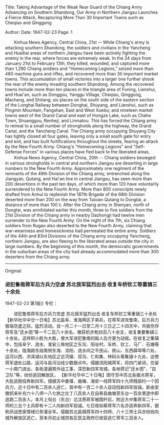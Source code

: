 Title: Taking Advantage of the Weak Rear Guard of the Chiang Army Advancing on Southern Shandong, Our Army in Northern Jiangsu Launches a Fierce Attack, Recapturing More Than 30 Important Towns such as Cheqiao and Qinggong

Author: 
Date: 1947-02-23
Page: 1

　　Xinhua News Agency, Central China, 21st -- While Chiang's army is attacking southern Shandong, the soldiers and civilians in the Yancheng and Huaihai areas of northern Jiangsu have been actively fighting the enemy in the rear, where forces are extremely weak. In the 24 days from January 21st to February 13th, they killed, wounded, and captured more than 1,280 Chiang soldiers and "Homecoming Legions," seized more than 480 machine guns and rifles, and recovered more than 30 important market towns. This accumulation of small victories into a larger one further shook the rear of the enemy invading southern Shandong. Among the recovered towns include more than ten places in the triangle area of Funing, Lianshui, and Huai'an, such as Donggou, Yanggu Village, Cheqiao, Qinggong, Machang, and Shitang; six places on the south side of the eastern section of the Longhai Railway between Donghai, Shuyang, and Lianshui, such as Pingmin Mountain, Fangshan, East and West Xuebu; and nineteen market towns west of the Grand Canal and east of Hongze Lake, such as Chahe Town, Shuanggou, Renheji, and Linmatou. This has forced the Chiang army to retreat to a small number of strongholds along the highway, the Grand Canal, and the Yancheng Canal. The Chiang army occupying Shuyang City has tightly closed all four gates, leaving only a small south gate for entry and exit, and has built fortifications throughout the streets, fearing an attack by the New Fourth Army. Chiang's "Homecoming Legions" and "Self-Defense Forces" in various places have fled back to the liberated areas.
　　Xinhua News Agency, Central China, 20th -- Chiang soldiers besieged in various strongholds in central and northern Jiangsu are deserting in large numbers to the New Fourth Army. Approximately one regiment of the remnants of the 49th Division of the Chiang army, entrenched along the Jiangyan, Qutang, and Hai'an line in central Jiangsu, has seen more than 200 desertions in the past ten days, of which more than 120 have voluntarily surrendered to the New Fourth Army. More than 800 conscripts newly drafted from Anhui to replenish the 187th Brigade of the 68th Division deserted more than 200 on the way from Taixian Qutang to Dongtai, a distance of more than 100 li. After the Chiang army in Shenyan, north of Dongtai, was annihilated earlier this month, three to five soldiers from the 21st Division of the Chiang army in nearby Dazhongji had twelve men surrender to the New Fourth Army. On the night of the 7th, six Chiang soldiers from Rugao also deserted to the New Fourth Army, claiming that war-weariness and homesickness had permeated the entire army. Soldiers of the 44th and 83rd Divisions of the Chiang army occupying Yancheng, northern Jiangsu, are also fleeing to the liberated areas outside the city in large numbers. By the beginning of this month, the democratic governments in the suburban areas of the city had already accommodated more than 300 deserters from the Chiang army.



<hr /> 

Original: 


### 进犯鲁南蒋军后方兵力空虚  苏北我军猛烈出击  收复车桥钦工等重镇三十余处

1947-02-23
第1版()
专栏：

　　进犯鲁南蒋军后方兵力空虚
    苏北我军猛烈出击
    收复车桥钦工等重镇三十余处
    【新华社华中廿一日电】苏北盐阜、淮海两区子弟兵，在蒋军进攻鲁南，后方兵力极端空虚之际，猛烈活动。自一月二十一日至二月十三日之二十四天中，共毙伤俘蒋军及“还乡团”等一千二百八十余名，缴获机步枪四百八十余支，收复重要集镇三十余处。这样积小胜为大胜，使大军进犯鲁南的敌人后方更为动摇。在收复之集镇中，包括阜宁、涟水、淮安三角地区之东沟、阳谷村、车桥、钦工、马厂、石塘等十余处，陇海路东段南侧东海、沭阳、涟水间之平民山、房山、东西薛埠等六处，运河以西、洪泽湖以东地区之岔河镇、双沟、仁和集、林码头等集镇十九处，迫使蒋军退处公路、运河与盐河沿线少数据点中。侵踞沭阳城蒋军，将四门紧闭，仅留一小南门进出，各街道遍筑作战工事，深恐新四军攻城。各地蒋记“还乡团”、“自卫队”等，纷纷逃回解放区。
    【新华社华中二十日电】困守苏中苏北各据点蒋军，大批逃跑投奔新四军。侵据苏中姜堰、曲塘、海安一线蒋军四十九师残部约一个团兵力，近十日中有二百余人逃亡，其中有一百二十余人自动找新四军投诚，新由安徽抓来补充六十八师一八七旅之壮丁八百余人在自泰县曲塘至东台一百余里途中即逃跑二百余人。本月上旬台（东台）北沈燕蒋军被围歼后，附近大中集蒋军二十一师的三五个士兵即有十二人向新四军投诚。七日夜如皋蒋军六名亦逃奔新四军，据称厌战思家情绪已弥漫全军。侵踞苏北盐城蒋军四十四师、八十三师士兵亦纷纷向城外解放区逃亡，至本月初止城郊各区民主政府已收容逃亡蒋军三百余人。

